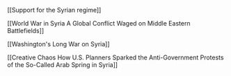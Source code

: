 [[Support for the Syrian regime]]

[[World War in Syria A Global Conflict Waged on Middle Eastern Battlefields]]

[[Washington's Long War on Syria]]

[[Creative Chaos How U.S. Planners Sparked the Anti-Government Protests of the So-Called Arab Spring in Syria]]